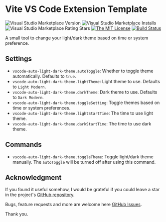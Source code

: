# Vite VS Code Extension Template

![Visual Studio Marketplace Version](https://img.shields.io/visual-studio-marketplace/v/aaaaronzhou.vscode-auto-light-dark-theme.svg)
![Visual Studio Marketplace Installs](https://img.shields.io/visual-studio-marketplace/i/aaaaronzhou.vscode-auto-light-dark-theme.svg)
![Visual Studio Marketplace Rating Stars](https://img.shields.io/visual-studio-marketplace/stars/aaaaronzhou.vscode-auto-light-dark-theme.svg)
[![The MIT License](https://img.shields.io/badge/license-MIT-orange.svg)](http://opensource.org/licenses/MIT)
[![Build Status](https://img.shields.io/github/actions/workflow/status/Clarkkkk/vscode-auto-light-dark-theme/.github%2Fworkflows%2Fpublish.yml)](https://github.com/Clarkkkk/vscode-auto-light-dark-theme/actions)

A small tool to change your light/dark theme based on time or system preference.

## Settings

- `vscode-auto-light-dark-theme.autoToggle`: Whether to toggle theme automatically. Defaults to `true`.
- `vscode-auto-light-dark-theme.lightTheme`: Light theme to use. Defaults to `Light Modern`.
- `vscode-auto-light-dark-theme.darkTheme`: Dark theme to use. Defaults to `Dark Modern`.
- `vscode-auto-light-dark-theme.toggleSetting`: Toggle themes based on time or system preferences.
- `vscode-auto-light-dark-theme.lightStartTime`: The time to use light theme.
- `vscode-auto-light-dark-theme.darkStartTime`: The time to use dark theme.

## Commands

- `vscode-auto-light-dark-theme.toggleTheme`: Toggle light/dark theme manually. The `autoToggle` will be turned off after using this command.

## Acknowledgment

If you found it useful somehow, I would be grateful if you could leave a star in the project's [GitHub repository](https://github.com/Clarkkkk/vscode-auto-light-dark-theme.git). 

Bugs, feature requests and more are welcome here [GitHub Issues](https://github.com/Clarkkkk/vscode-auto-light-dark-theme/issues).

Thank you. 
